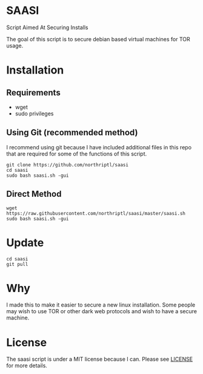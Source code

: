# SAASI

Script Aimed At Securing Installs

The goal of this script is to secure debian based virtual machines for TOR usage.

# Installation

## Requirements

* wget
* sudo privileges

## Using Git (recommended method)

I recommend using git because I have included additional files in this repo that are required for some of the functions of this script. 

    git clone https://github.com/northriptl/saasi
    cd saasi
    sudo bash saasi.sh -gui
  
## Direct Method

    wget https://raw.githubusercontent.com/northriptl/saasi/master/saasi.sh
    sudo bash saasi.sh -gui
  
# Update

    cd saasi
    git pull
    
# Why

I made this to make it easier to secure a new linux installation. Some people may wish to use TOR or other dark web protocols and wish to have a secure machine. 
    
# License

The saasi script is under a MIT license because I can.
Please see [LICENSE](LICENSE) for more details.
